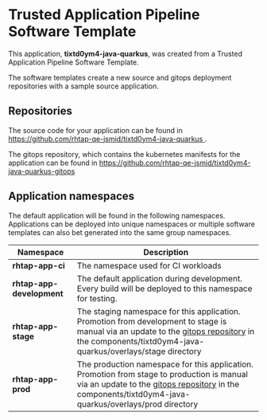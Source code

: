 # Trusted Application Pipeline Software Template

This application, **tixtd0ym4-java-quarkus**, was created from a Trusted Application Pipeline Software Template.

The software templates create a new source and gitops deployment repositories with a sample source application. 

## Repositories

The source code for your application can be found in [https://github.com/rhtap-qe-jsmid/tixtd0ym4-java-quarkus ](https://github.com/rhtap-qe-jsmid/tixtd0ym4-java-quarkus ).
 
The gitops repository, which contains the kubernetes manifests for the application can be found in 
[https://github.com/rhtap-qe-jsmid/tixtd0ym4-java-quarkus-gitops ](https://github.com/rhtap-qe-jsmid/tixtd0ym4-java-quarkus-gitops ) 

## Application namespaces 

The default application will be found in the following namespaces. Applications can be deployed into unique namespaces or multiple software templates can also bet generated into the same group namespaces.  

|  Namespace   |  Description   |  
| -------- | -------- |
| **rhtap-app-ci** | The namespace used for CI workloads |
| **rhtap-app-development** | The default application during development. Every build will be deployed to this namespace for testing. |
| **rhtap-app-stage** | The staging namespace for this application. Promotion from development to stage is manual via an update to the [gitops repository](https://github.com/rhtap-qe-jsmid/tixtd0ym4-java-quarkus-gitops ) in the components/tixtd0ym4-java-quarkus/overlays/stage directory |
| **rhtap-app-prod** | The production namespace for this application. Promotion from stage to production is manual via an update to the [gitops repository](https://github.com/rhtap-qe-jsmid/tixtd0ym4-java-quarkus-gitops ) in the components/tixtd0ym4-java-quarkus/overlays/prod directory |